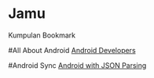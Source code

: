 # Jamu
Kumpulan Bookmark 

#All About Android
<a href="https://developer.android.com/index.html">Android Developers</a>

#Android Sync
<a href="http://www.learn2crack.com/2013/10/android-asynctask-json-parsing-example.html">Android with JSON Parsing</a>
